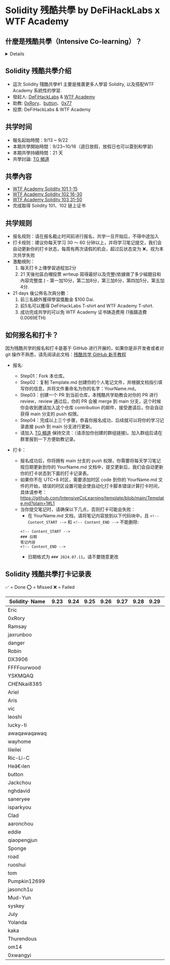 # Solidity 残酷共學 by DeFiHackLabs x WTF Academy

## 什麼是残酷共學（Intensive Co-learning）？
<details>
    
残酷共学是由 [Bruce Xu](https://twitter.com/brucexu_eth) 首创的一种学习模式，目前由 [LXDAO](https://lxdao.io/) 组织并运营残酷共学品牌。
共学有很多种，「残酷共学」与之不同的是「残酷」：

- 你必须每天围绕某个「共学主题」进行学习，每周只有两次请假机会，通常每天至少需要花费半个小时（最好一個小时以上）来学习。
- 你必须提交你的学习证明（按照共学内容设计）到这个「仓库」来证明你今天学习了。
- 如果你没有完成上面两点，你会立刻被踢掉并且标记为 ❌ 失败。

报名方式是完全基于 GitHub 的流程，通过提交 PR 进行申请，合并 PR 之后拥有更新权限。如果你不熟悉 GitHub 和 Git 的操作，请先自行学习。

</details>

## Solidity 残酷共學介绍

- 這次 Solidity 殘酷共學#1 主要是推廣更多人學習 Solidity, 以及搭配WTF Academy 系統性的學習.
- 發起人: [DeFiHackLabs](https://x.com/DeFiHackLabs) & [WTF Academy](https://x.com/WTFAcademy_)
- 助教: [0xRory](https://x.com/0x_Rory)、[button](https://x.com/buttonwildmaybe)、[0x77](https://x.com/0x00077)
- 投票: DeFiHackLabs & WTF Academy

## 共学时间

- 報名起始時間：9/13 ~ 9/22
- 本期共學開始時間：9/23~10/16（週日放假，放假日也可以簽到和學習)
- 本期共學持續時間：21 天
- 共學討論: [TG 頻道](https://t.me/+eogaKxQs-1BlZmJl)

## 共學內容
- [WTF Academy Solidity 101 1-15](https://github.com/AmazingAng/WTF-Solidity)
- [WTF Academy Solidity 102 16-30](https://github.com/AmazingAng/WTF-Solidity)
- [WTF Academy Solidity 103 31-50](https://github.com/AmazingAng/WTF-Solidity)
- 完成取得 Solidity 101、102 链上证书

## 共学规则

- 报名规则：请在报名截止时间前进行报名，共学一旦开始后，不得中途加入
- 打卡规则：建议你每天学习 30 ～ 60 分钟以上，并将学习笔记提交，我们会自动更新你的打卡状态，每周有两次请假的机会，超过后状态变为 ❌，视为本次共学失败
- 激勵規則：
    1. 每天打卡上傳學習過程加2分
    2. 21 天後社區白帽投票 writeup 寫得最好以及完整(依據做了多少組題目和內容完整度.) - 第一加10分，第二加8分，第三加6分，第四加5分，第五加4分.
- 21 days 後公佈名次與分數：
    1. 前三名額外獲得學習獎勵金 $100 Dai.
    2. 前5名可以獲得 DeFiHackLabs T-shirt and WTF Academy T-shirt.
    3. 成功完成共学的可以免 WTF Academy 证书铸造费用 (1張鑄造費0.0069ETH) 

## 如何报名和打卡？

因为残酷共学的报名和打卡是基于 GitHub 进行开展的，如果你是非开发者或者对 git 操作不熟悉，请先阅读此文档：[残酷共学 GitHub 新手教程](https://www.notion.so/lxdao/GitHub-53fca5ba49bb40c69e4e40e69f58f416)

- 报名:

  - Step01：Fork 本仓库。
  - Step02：复制 Template.md 创建你的个人笔记文件，并根据文档指引填写你的信息，并将文件重命名为你的名字：YourName.md。
  - Step03：创建一个 PR 到当前仓库，本残酷共学助教会对你的 PR 进行 review，review 通过后，你的 PR 会被 merge 到 main 分支，这个时候你会收到邀请加入这个仓库 contribution 的邮件，接受邀请后，你会自动获得 main 分支的 push 权限。
  - Step04：完成以上三个步骤，恭喜你报名成功，后续就可以将你的学习记录直接 push 到 main 分支进行更新。
  - 请加入 [TG 頻道](https://t.me/+eogaKxQs-1BlZmJl) 保持交流：（请添加你创建的群组链接)。加入群组后请在群里报到一下方便助教记录。

- 打卡：
  - 报名成功后，你将拥有 main 分支的 push 权限，你需要将每天学习笔记按日期更新到你的 YourName.md 文档中，提交更新后，我们会自动更新你的打卡状态到下面的打卡记录表。
  - 如果你不在 UTC+8 时区，需要添加时区 code 到你的 YourName.md 文件的开始，错误的时区设置可能会使自动化打卡脚本错误计算打卡时间，具体请参考：https://github.com/IntensiveCoLearning/template/blob/main/Template.md?plain=1#L1
  - 当你提交笔记时，请确保以下几点，否则打卡可能会失败：
    - 在 YourName.md 文档，请将笔记内容放到以下代码块中，且 `<!-- Content_START -->` 和 `<!-- Content_END -->` 不能删除:
    ```
    <!-- Content_START -->
    ### 日期
    笔记内容
    <!-- Content_END -->
    ```
    - 日期格式为 `### 2024.07.11`，请不要随意更改

## Solidity 残酷共學打卡记录表

✅ = Done ⭕️ = Missed ❌ = Failed

<!-- START_COMMIT_TABLE -->
| Solidity· Name | 9.23 | 9.24 | 9.25 | 9.26 | 9.27 | 9.28 | 9.29 | 9.30 | 10.01 | 10.02 | 10.03 | 10.04 | 10.05 | 10.06 | 10.07 | 10.08 | 10.09 | 10.10 | 10.11 | 10.12 | 10.13 | 10.14 | 10.15 | 10.16 |
| ------------- | ---- | ---- | ---- | ---- | ---- | ---- | ---- | ---- | ---- | ---- | ---- | ---- | ---- | ---- | ---- | ---- | ---- | ---- | ---- | ---- | ---- | ---- | ---- | ---- |
| Eric | | | | | | | | |   |   |   |   |   |   |   |   |   |   |   |   |   |   |   | |
| 0xRory | | | | | | | | |   |   |   |   |   |   |   |   |   |   |   |   |   |   |   | |
| Ramsay | | | | | | | | |   |   |   |   |   |   |   |   |   |   |   |   |   |   |   | |
| jaxrunboo | | | | | | | | |   |   |   |   |   |   |   |   |   |   |   |   |   |   |   | |
| danger | | | | | | | | |   |   |   |   |   |   |   |   |   |   |   |   |   |   |   | |
| Robin | | | | | | | | |   |   |   |   |   |   |   |   |   |   |   |   |   |   |   | |
| DX3906 | | | | | | | | |   |   |   |   |   |   |   |   |   |   |   |   |   |   |   | |
| FFFFourwood | | | | | | | | |   |   |   |   |   |   |   |   |   |   |   |   |   |   |   | |
| YSKMQAQ | | | | | | | | |   |   |   |   |   |   |   |   |   |   |   |   |   |   |   | |
| CHENkai8385 | | | | | | | | |   |   |   |   |   |   |   |   |   |   |   |   |   |   |   | |
| Ariel | | | | | | | | |   |   |   |   |   |   |   |   |   |   |   |   |   |   |   | |
| Aris | | | | | | | | |   |   |   |   |   |   |   |   |   |   |   |   |   |   |   | |
| vic | | | | | | | | |   |   |   |   |   |   |   |   |   |   |   |   |   |   |   | |
| leoshi | | | | | | | | |   |   |   |   |   |   |   |   |   |   |   |   |   |   |   | |
| lucky-ti | | | | | | | | |   |   |   |   |   |   |   |   |   |   |   |   |   |   |   | |
| awaqawaqawaq | | | | | | | | |   |   |   |   |   |   |   |   |   |   |   |   |   |   |   | |
| wayhome | | | | | | | | |   |   |   |   |   |   |   |   |   |   |   |   |   |   |   | |
| lileilei | | | | | | | | |   |   |   |   |   |   |   |   |   |   |   |   |   |   |   | |
| Ric-Li-C | | | | | | | | |   |   |   |   |   |   |   |   |   |   |   |   |   |   |   | |
| Heâ€‹len | | | | | | | | |   |   |   |   |   |   |   |   |   |   |   |   |   |   |   | |
| button | | | | | | | | |   |   |   |   |   |   |   |   |   |   |   |   |   |   |   | |
| Jackchou | | | | | | | | |   |   |   |   |   |   |   |   |   |   |   |   |   |   |   | |
| nghdavid | | | | | | | | |   |   |   |   |   |   |   |   |   |   |   |   |   |   |   | |
| saneryee | | | | | | | | |   |   |   |   |   |   |   |   |   |   |   |   |   |   |   | |
| isparkyou | | | | | | | | |   |   |   |   |   |   |   |   |   |   |   |   |   |   |   | |
| Clad | | | | | | | | |   |   |   |   |   |   |   |   |   |   |   |   |   |   |   | |
| aaronchou | | | | | | | | |   |   |   |   |   |   |   |   |   |   |   |   |   |   |   | |
| eddie | | | | | | | | |   |   |   |   |   |   |   |   |   |   |   |   |   |   |   | |
| qiaopengjun | | | | | | | | |   |   |   |   |   |   |   |   |   |   |   |   |   |   |   | |
| Sponge | | | | | | | | |   |   |   |   |   |   |   |   |   |   |   |   |   |   |   | |
| road | | | | | | | | |   |   |   |   |   |   |   |   |   |   |   |   |   |   |   | |
| ruoshui | | | | | | | | |   |   |   |   |   |   |   |   |   |   |   |   |   |   |   | |
| tom | | | | | | | | |   |   |   |   |   |   |   |   |   |   |   |   |   |   |   | |
| Pumpkin12699 | | | | | | | | |   |   |   |   |   |   |   |   |   |   |   |   |   |   |   | |
| jasonch1u | | | | | | | | |   |   |   |   |   |   |   |   |   |   |   |   |   |   |   | |
| Mud-Yun | | | | | | | | |   |   |   |   |   |   |   |   |   |   |   |   |   |   |   | |
| syskey | | | | | | | | |   |   |   |   |   |   |   |   |   |   |   |   |   |   |   | |
| July | | | | | | | | |   |   |   |   |   |   |   |   |   |   |   |   |   |   |   | |
| Yolanda | | | | | | | | |   |   |   |   |   |   |   |   |   |   |   |   |   |   |   | |
| kaka | | | | | | | | |   |   |   |   |   |   |   |   |   |   |   |   |   |   |   | |
| Thurendous | | | | | | | | |   |   |   |   |   |   |   |   |   |   |   |   |   |   |   | |
| om14 | | | | | | | | |   |   |   |   |   |   |   |   |   |   |   |   |   |   |   | |
| 0xwangyi | | | | | | | | |   |   |   |   |   |   |   |   |   |   |   |   |   |   |   | |
<!-- END_COMMIT_TABLE -->


















































<!-- STATISTICALDATA_START -->
<!-- STATISTICALDATA_END -->
